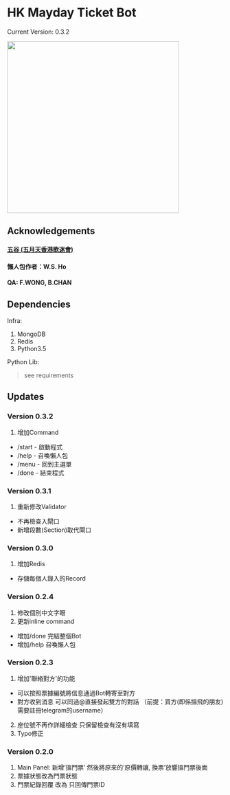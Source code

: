 # HK Mayday Ticket Bot

Current Version: 0.3.2

<img src="https://dcepcmzwvvlke.cloudfront.net/hkmaydaybot.JPG" width="400">

## Acknowledgements

#### [五谷 (五月天香港歌迷會)](https://www.facebook.com/hkmayday)

#### 懶人包作者：W.S. Ho

#### QA: F.WONG, B.CHAN

## Dependencies
Infra:

1. MongoDB
2. Redis
3. Python3.5

Python Lib:
> see requirements
## Updates

### Version 0.3.2
1. 增加Command
 - /start - 啟動程式
 - /help - 召喚懶人包
 - /menu - 回到主選單
 - /done - 結束程式

### Version 0.3.1
1. 重新修改Validator
 - 不再檢查入閘口
 - 新增段數(Section)取代閘口

### Version 0.3.0
1. 增加Redis
 - 存儲每個人錄入的Record

### Version 0.2.4
1. 修改個別中文字眼
2. 更新inline command
 - 增加/done 完結整個Bot
 - 增加/help 召喚懶人包

### Version 0.2.3
1. 增加'聯絡對方'的功能
 - 可以按照票據編號將信息通過Bot轉寄至對方
 - 對方收到消息 可以同過@直接發起雙方的對話 （前提：買方(即係搵飛的朋友)需要註冊telegram的username）
2. 座位號不再作詳細檢查 只保留檢查有沒有填寫
3. Typo修正

### Version 0.2.0
1. Main Panel: 新增‘搵門票’ 然後將原來的‘原價轉讓, 換票’放響搵門票後面
2. 票據狀態改為門票狀態
3. 門票紀錄回覆 改為 只回傳門票ID